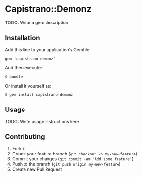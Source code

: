 # Capistrano::Demonz

TODO: Write a gem description

## Installation

Add this line to your application's Gemfile:

    gem 'capistrano-demonz'

And then execute:

    $ bundle

Or install it yourself as:

    $ gem install capistrano-demonz

## Usage

TODO: Write usage instructions here

## Contributing

1. Fork it
2. Create your feature branch (`git checkout -b my-new-feature`)
3. Commit your changes (`git commit -am 'Add some feature'`)
4. Push to the branch (`git push origin my-new-feature`)
5. Create new Pull Request
